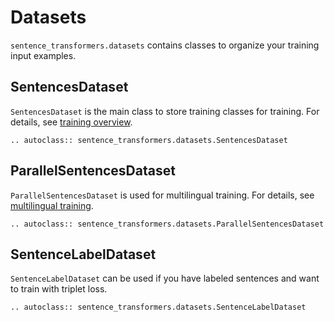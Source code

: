 # Datasets
`sentence_transformers.datasets` contains classes to organize your training input examples.


## SentencesDataset
`SentencesDataset` is the main class to store training classes for training. For details, see [training overview](../training/overview.md). 
```eval_rst
.. autoclass:: sentence_transformers.datasets.SentencesDataset
```

## ParallelSentencesDataset
`ParallelSentencesDataset` is used for multilingual training. For details, see [multilingual training](../../examples/training/multilingual/README.md).
```eval_rst
.. autoclass:: sentence_transformers.datasets.ParallelSentencesDataset
```


## SentenceLabelDataset
`SentenceLabelDataset` can be used if you have labeled sentences and want to train with triplet loss.
```eval_rst
.. autoclass:: sentence_transformers.datasets.SentenceLabelDataset
```
